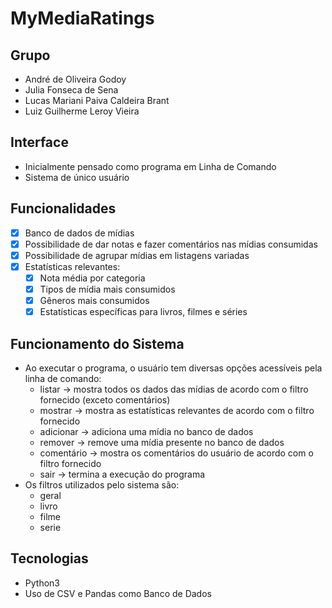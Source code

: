 # MyMediaRatings

## Grupo

- André de Oliveira Godoy
- Julia Fonseca de Sena
- Lucas Mariani Paiva Caldeira Brant
- Luiz Guilherme Leroy Vieira

## Interface

- Inicialmente pensado como programa em Linha de Comando
- Sistema de único usuário

## Funcionalidades

- [X] Banco de dados de mídias
- [X] Possibilidade de dar notas e fazer comentários nas mídias consumidas
- [X] Possibilidade de agrupar mídias em listagens variadas
- [X] Estatísticas relevantes:
	- [X] Nota média por categoria
	- [X] Tipos de mídia mais consumidos
	- [X] Gêneros mais consumidos
	- [X] Estatísticas específicas para livros, filmes e séries

## Funcionamento do Sistema

- Ao executar o programa, o usuário tem diversas opções acessíveis pela linha de comando:
	- listar -> mostra todos os dados das mídias de acordo com o filtro fornecido (exceto comentários)
	- mostrar -> mostra as estatísticas relevantes de acordo com o filtro fornecido
	- adicionar -> adiciona uma mídia no banco de dados
	- remover -> remove uma mídia presente no banco de dados
	- comentário -> mostra os comentários do usuário de acordo com o filtro fornecido
	- sair -> termina a execução do programa
- Os filtros utilizados pelo sistema são:
	- geral
	- livro
	- filme
	- serie

## Tecnologias

- Python3
- Uso de CSV e Pandas como Banco de Dados

